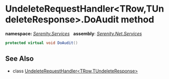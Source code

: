 # UndeleteRequestHandler&lt;TRow,TUndeleteResponse&gt;.DoAudit method
**namespace:** *[Serenity.Services](../../README.md#serenity.services-namespace)*   **assembly**: *[Serenity.Net.Services](../../README.md)*

```csharp
protected virtual void DoAudit()
```

## See Also

* class [UndeleteRequestHandler&lt;TRow,TUndeleteResponse&gt;](../UndeleteRequestHandler-2.md)